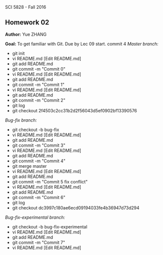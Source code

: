 SCI 5828 - Fall 2016

## Homework 02

**Author:** Yue ZHANG

**Goal:** To get familiar with Git. Due by Lec 09 start.
commit 4
*Master branch:*

- git init
- vi README.md [Edit README.md]
- git add README.md
- git commit -m "Commit 0"
- vi README.md [Edit README.md]
- git add README.md
- git commit -m "Commit 1"
- vi README.md [Edit README.md]
- git add README.md
- git commit -m "Commit 2"
- git log
- git checkout 2f4503c2cc31b2d2f56043d5ef0902bf13390576

*Bug-fix branch:*

- git checkout -b bug-fix
- vi README.md [Edit README.md]
- git add README.md
- git commit -m "Commit 3"
- vi README.md [Edit README.md]
- git add README.md
- git commit -m "Commit 4"
- git merge master
- vi README.md [Edit README.md]
- git add README.md
- git commit -m "Commit 5 fix conflict"
- vi README.md [Edit README.md]
- git add README.md
- git commit -m "Commit 6"
- git log
- git checkout dc3997c180ae6ecd09194033fe4b36947d73d294


*Bug-fix-experimental branch:*

- git checkout -b bug-fix-experimental
- vi README.md [Edit README.md]
- git add README.md
- git commit -m "Commit 7"
- vi README.md [Edit README.md]
